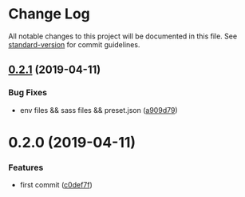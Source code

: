 # Change Log

All notable changes to this project will be documented in this file. See [standard-version](https://github.com/conventional-changelog/standard-version) for commit guidelines.

## [0.2.1](https://git.100tal.com/jituan_kaifangpingtai_mofaxiao_ms-fe/vue-preset-pc/compare/v0.2.0...v0.2.1) (2019-04-11)


### Bug Fixes

* env files && sass files && preset.json ([a909d79](https://git.100tal.com/jituan_kaifangpingtai_mofaxiao_ms-fe/vue-preset-pc/commits/a909d79))



# 0.2.0 (2019-04-11)


### Features

* first commit ([c0def7f](https://git.100tal.com/jituan_kaifangpingtai_mofaxiao_ms-fe/vue-preset-pc/commits/c0def7f))
